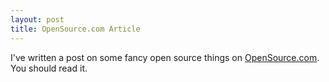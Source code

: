 ```yaml
---
layout: post
title: OpenSource.com Article
---
```


I've written a post on some fancy open source things on [OpenSource.com](https://opensource.com/life/15/10/octohat-github-non-code-contribution-tracker). You should read it. 
